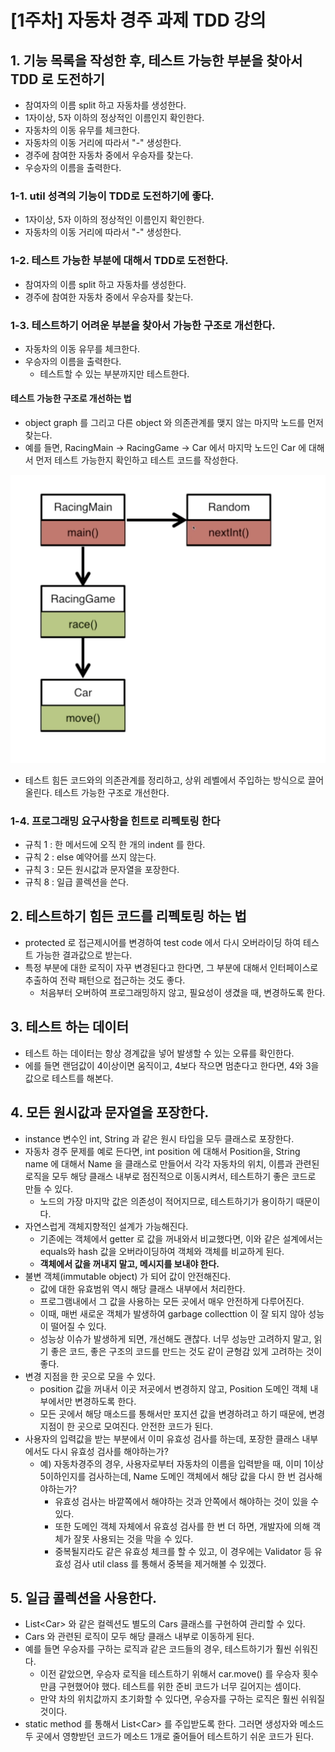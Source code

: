 # \[1주차] 자동차 경주 과제 TDD 강의

## 1. 기능 목록을 작성한 후, 테스트 가능한 부분을 찾아서 TDD 로 도전하기&#x20;

* 참여자의 이름 split 하고 자동차를 생성한다.&#x20;
* 1자이상, 5자 이하의 정상적인 이름인지 확인한다.&#x20;
* 자동차의 이동 유무를 체크한다.&#x20;
* 자동차의 이동 거리에 따라서 "-" 생성한다.&#x20;
* 경주에 참여한 자동차 중에서 우승자를 찾는다.&#x20;
* 우승자의 이름을 출력한다.&#x20;

### 1-1. util 성격의 기능이 TDD로 도전하기에 좋다.&#x20;

* 1자이상, 5자 이하의 정상적인 이름인지 확인한다.
* 자동차의 이동 거리에 따라서 "-" 생성한다.&#x20;

### 1-2. 테스트 가능한 부분에 대해서 TDD로 도전한다.&#x20;

* 참여자의 이름 split 하고 자동차를 생성한다.&#x20;
* 경주에 참여한 자동차 중에서 우승자를 찾는다.&#x20;

### 1-3. 테스트하기 어려운 부분을 찾아서 가능한 구조로 개선한다.&#x20;

* 자동차의 이동 유무를 체크한다.&#x20;
* 우승자의 이름을 출력한다.&#x20;
  * 테스트할 수 있는 부분까지만 테스트한다.&#x20;

#### &#x20;테스트 가능한 구조로 개선하는 법&#x20;

* object graph 를 그리고 다른 object 와 의존관계를 맺지 않는 마지막 노드를 먼저 찾는다.&#x20;
* 예를 들면, RacingMain -> RacingGame -> Car 에서 마지막 노드인 Car 에 대해서 먼저 테스트 가능한지 확인하고 테스트 코드를 작성한다.&#x20;

![](../../.gitbook/assets/image.png)

* 테스트 힘든 코드와의 의존관계를 정리하고, 상위 레벨에서 주입하는 방식으로 끌어 올린다. 테스트 가능한 구조로 개선한다.&#x20;

### 1-4. 프로그래밍 요구사항을 힌트로 리펙토링 한다

* 규칙 1 : 한 메서드에 오직 한 개의 indent 를 한다.&#x20;
* 규칙 2 : else 예약어를 쓰지 않는다.&#x20;
* 규칙 3 : 모든 원시값과 문자열을 포장한다.&#x20;
* 규칙 8 : 일급 콜렉션을 쓴다.&#x20;

## 2. 테스트하기 힘든 코드를 리펙토링 하는 법&#x20;

* protected 로 접근제시어를 변경하여 test code 에서 다시 오버라이딩 하여 테스트 가능한 결과값으로 받는다.&#x20;
* 특정 부분에 대한 로직이 자꾸 변경된다고 한다면, 그 부분에 대해서 인터페이스로 추출하여 전략 패턴으로 접근하는 것도 좋다.&#x20;
  * 처음부터 오버하여 프로그래밍하지 않고, 필요성이 생겼을 때, 변경하도록 한다.&#x20;

## 3. 테스트 하는 데이터

* 테스트 하는 데이터는 항상 경계값을 넣어 발생할 수 있는 오류를 확인한다.&#x20;
* 에를 들면 랜덤값이 4이상이면 움직이고, 4보다 작으면 멈춘다고 한다면, 4와 3을 값으로 테스트를 해본다.&#x20;

## 4. 모든 원시값과 문자열을 포장한다.&#x20;

* instance 변수인 int, String 과 같은 원시 타입을 모두 클래스로 포장한다.&#x20;
* 자동차 경주 문제를 예로 든다면, int position 에 대해서 Position을, String name 에 대해서 Name 을 클래스로 만들어서 각각 자동차의 위치, 이름과 관련된 로직을 모두 해당 클래스 내부로 점진적으로 이동시켜서, 테스트하기 좋은 코드로 만들 수 있다.&#x20;
  * 노드의 가장 마지막 값은 의존성이 적어지므로, 테스트하기가 용이하기 때문이다.&#x20;
* 자연스럽게 객체지향적인 설계가 가능해진다.&#x20;
  * 기존에는 객체에서 getter 로 값을 꺼내와서 비교했다면, 이와 같은 설계에서는 equals와 hash 값을 오버라이딩하여 객체와 객체를 비교하게 된다.&#x20;
  * **객체에서 값을 꺼내지 말고, 메시지를 보내야 한다.**&#x20;
* 불변 객체(immutable object) 가 되어 값이 안전해진다.&#x20;
  * 값에 대한 유효범위 역시 해당 클래스 내부에서 처리한다.&#x20;
  * 프로그램내에서 그 값을 사용하는 모든 곳에서 매우 안전하게 다루어진다.&#x20;
  * 이때, 매번 새로운 객체가 발생하여 garbage collecttion 이 잘 되지 않아 성능이 떨어질 수 있다.&#x20;
  * 성능상 이슈가 발생하게 되면, 개선해도 괜찮다. 너무 성능만 고려하지 말고, 읽기 좋은 코드, 좋은 구조의 코드를 만드는 것도 같이 균형감 있게 고려하는 것이 좋다.&#x20;
* 변경 지점을 한 곳으로 모을 수 있다.&#x20;
  * position 값을 꺼내서 이곳 저곳에서 변경하지 않고, Position 도메인 객체 내부에서만 변경하도록 한다.&#x20;
  * 모든 곳에서 해당 매소드를 통해서만 포지션 값을 변경하려고 하기 때문에, 변경 지점이 한 곳으로 모여진다. 안전한 코드가 된다. &#x20;
* 사용자의 입력값을 받는 부분에서 이미 유효성 검사를 하는데, 포장한 클래스 내부에서도 다시 유효성 검사를 해야하는가?&#x20;
  * 예) 자동차경주의 경우, 사용자로부터 자동차의 이름을 입력받을 때, 이미 1이상 5이하인지를 검사하는데, Name 도메인 객체에서 해당 값을 다시 한 번 검사해야하는가?&#x20;
    * 유효성 검사는 바깥쪽에서 해야하는 것과 안쪽에서 해야하는 것이 있을 수 있다.&#x20;
    * 또한 도메인 객체 자체에서 유효성 검사를 한 번 더 하면, 개발자에 의해 객체가 잘못 사용되는 것을 막을 수 있다.&#x20;
    * 중복될지라도 같은 유효성 체크를 할 수 있고, 이 경우에는 Validator 등 유효성 검사 util class 를 통해서 중복을 제거해볼 수 있겠다.&#x20;

## 5. 일급 콜렉션을 사용한다.&#x20;

* List\<Car> 와 같은 컬렉션도 별도의 Cars 클래스를 구현하여 관리할 수 있다. &#x20;
* Cars 와 관련된 로직이 모두 해당 클래스 내부로 이동하게 된다.&#x20;
* 예를 들면 우승자를 구하는 로직과 같은 코드들의 경우, 테스트하기가 훨씬 쉬워진다.&#x20;
  * 이전 같았으면, 우승자 로직을 테스트하기 위해서 car.move() 를 우승자 횟수만큼 구현했어야 했다. 테스트를 위한 준비 코드가 너무 길어지는 셈이다.&#x20;
  * 만약 차의 위치값까지 초기화할 수 있다면, 우승자를 구하는 로직은 훨씬 쉬워질 것이다.&#x20;
* static method 를 통해서 List\<Car> 를 주입받도록 한다. 그러면 생성자와 메소드 두 곳에서 영향받던 코드가 메소드 1개로 줄어들어 테스트하기 쉬운 코드가 된다.&#x20;
